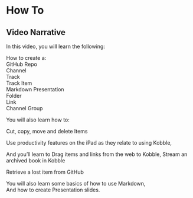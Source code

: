 # How To
## Video Narrative

In this video, you will learn the following:

How to create a:  
GitHub Repo   
Channel   
Track  
Track Item  
Markdown 
Presentation  
Folder  
Link  
Channel Group

You will also learn how to:

Cut, copy, move and delete Items  

Use productivity features on the iPad as they relate to using Kobble,

And you’ll learn to
Drag items and links from the web to Kobble,
Stream an archived book in Kobble

Retrieve a lost item from GitHub

You will also learn some basics of how to use Markdown,  
And how to create Presentation slides.


